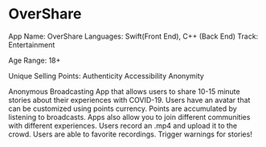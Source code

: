 # OverShare

App Name: OverShare
Languages: Swift(Front End), C++ (Back End)
Track: Entertainment 

Age Range: 18+ 

Unique Selling Points: 
Authenticity
Accessibility 
Anonymity 

Anonymous Broadcasting App that allows users to share 10-15 minute stories about their experiences with COVID-19. Users have an avatar that can be customized using points currency. Points are accumulated by listening to broadcasts. Apps also allow you to join different communities with different experiences. Users record an .mp4 and upload it to the crowd. Users are able to favorite recordings. Trigger warnings for stories!
